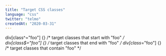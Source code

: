 ```yaml
---
title: "Target CSS classes"
language: "css"
twitter: "telmo"
createdAt: "2020-03-31"
---
```


div[class^="foo"] {} /* target classes that start with "foo" */
div[class$="foo"] {} /* target classes that end with "foo" */
div[class*="foo"] {} /* target classes that contain "foo" */

